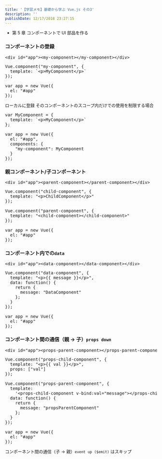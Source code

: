 ```yaml
---
title: '【学習メモ】基礎から学ぶ Vue.js その3'
description: ''
publishDate: 12/17/2018 23:27:15
---
```


<ul>
<li>第 5 章 コンポーネントで UI 部品を作る</li>
</ul>

<h3>コンポーネントの登録</h3>

<pre class="code lang-html" data-lang="html" data-unlink><span class="synIdentifier">&lt;</span><span class="synStatement">div</span><span class="synIdentifier"> </span><span class="synType">id</span><span class="synIdentifier">=</span><span class="synConstant">&quot;app&quot;</span><span class="synIdentifier">&gt;&lt;</span>my-component<span class="synIdentifier">&gt;&lt;/</span>my-component<span class="synIdentifier">&gt;&lt;/</span><span class="synStatement">div</span><span class="synIdentifier">&gt;</span>
</pre>

<pre class="code lang-javascript" data-lang="javascript" data-unlink>Vue.component(<span class="synConstant">&quot;my-component&quot;</span>, <span class="synIdentifier">{</span>
  template: `&lt;p&gt;MyComponent&lt;/p&gt;`
<span class="synIdentifier">}</span>);

<span class="synIdentifier">var</span> app = <span class="synStatement">new</span> Vue(<span class="synIdentifier">{</span>
  el: <span class="synConstant">&quot;#app&quot;</span>
<span class="synIdentifier">}</span>);
</pre>

<p>ローカルに登録 そのコンポーネントのスコープ内だけでの使用を制限する場合</p>

<pre class="code lang-javascript" data-lang="javascript" data-unlink><span class="synIdentifier">var</span> MyComponent = <span class="synIdentifier">{</span>
  template: `&lt;p&gt;MyComponent&lt;/p&gt;`
<span class="synIdentifier">}</span>;

<span class="synIdentifier">var</span> app = <span class="synStatement">new</span> Vue(<span class="synIdentifier">{</span>
  el: <span class="synConstant">&quot;#app&quot;</span>,
  components: <span class="synIdentifier">{</span>
    <span class="synConstant">&quot;my-component&quot;</span>: MyComponent
  <span class="synIdentifier">}</span>
<span class="synIdentifier">}</span>);
</pre>

<h3>親コンポーネント/子コンポーネント</h3>

<pre class="code lang-html" data-lang="html" data-unlink><span class="synIdentifier">&lt;</span><span class="synStatement">div</span><span class="synIdentifier"> </span><span class="synType">id</span><span class="synIdentifier">=</span><span class="synConstant">&quot;app&quot;</span><span class="synIdentifier">&gt;&lt;</span>parent-component<span class="synIdentifier">&gt;&lt;/</span>parent-component<span class="synIdentifier">&gt;&lt;/</span><span class="synStatement">div</span><span class="synIdentifier">&gt;</span>
</pre>

<pre class="code lang-javascript" data-lang="javascript" data-unlink>Vue.component(<span class="synConstant">&quot;child-component&quot;</span>, <span class="synIdentifier">{</span>
  template: <span class="synConstant">&quot;&lt;p&gt;ChildComponent&lt;/p&gt;&quot;</span>
<span class="synIdentifier">}</span>);

Vue.component(<span class="synConstant">&quot;parent-component&quot;</span>, <span class="synIdentifier">{</span>
  template: <span class="synConstant">&quot;&lt;child-component&gt;&lt;/child-component&gt;&quot;</span>
<span class="synIdentifier">}</span>);

<span class="synIdentifier">var</span> app = <span class="synStatement">new</span> Vue(<span class="synIdentifier">{</span>
  el: <span class="synConstant">&quot;#app&quot;</span>
<span class="synIdentifier">}</span>);
</pre>

<h3>コンポーネント内での<code>data</code></h3>

<pre class="code lang-html" data-lang="html" data-unlink><span class="synIdentifier">&lt;</span><span class="synStatement">div</span><span class="synIdentifier"> </span><span class="synType">id</span><span class="synIdentifier">=</span><span class="synConstant">&quot;app&quot;</span><span class="synIdentifier">&gt;&lt;</span>data-component<span class="synIdentifier">&gt;&lt;/</span>data-component<span class="synIdentifier">&gt;&lt;/</span><span class="synStatement">div</span><span class="synIdentifier">&gt;</span>
</pre>

<pre class="code lang-javascript" data-lang="javascript" data-unlink>Vue.component(<span class="synConstant">&quot;data-component&quot;</span>, <span class="synIdentifier">{</span>
  template: <span class="synConstant">&quot;&lt;p&gt;{{ message }}&lt;/p&gt;&quot;</span>,
  data: <span class="synIdentifier">function</span>() <span class="synIdentifier">{</span>
    <span class="synStatement">return</span> <span class="synIdentifier">{</span>
      message: <span class="synConstant">&quot;DataComponent&quot;</span>
    <span class="synIdentifier">}</span>;
  <span class="synIdentifier">}</span>
<span class="synIdentifier">}</span>);

<span class="synIdentifier">var</span> app = <span class="synStatement">new</span> Vue(<span class="synIdentifier">{</span>
  el: <span class="synConstant">&quot;#app&quot;</span>
<span class="synIdentifier">}</span>);
</pre>

<h3>コンポーネント間の通信（親 → 子）<code>props down</code></h3>

<pre class="code lang-html" data-lang="html" data-unlink><span class="synIdentifier">&lt;</span><span class="synStatement">div</span><span class="synIdentifier"> </span><span class="synType">id</span><span class="synIdentifier">=</span><span class="synConstant">&quot;app&quot;</span><span class="synIdentifier">&gt;&lt;</span>props-parent-component<span class="synIdentifier">&gt;&lt;/</span>props-parent-component<span class="synIdentifier">&gt;&lt;/</span><span class="synStatement">div</span><span class="synIdentifier">&gt;</span>
</pre>

<pre class="code lang-javascript" data-lang="javascript" data-unlink>Vue.component(<span class="synConstant">&quot;props-child-component&quot;</span>, <span class="synIdentifier">{</span>
  template: <span class="synConstant">&quot;&lt;p&gt;{{ val }}&lt;/p&gt;&quot;</span>,
  props: <span class="synIdentifier">[</span><span class="synConstant">&quot;val&quot;</span><span class="synIdentifier">]</span>
<span class="synIdentifier">}</span>);

Vue.component(<span class="synConstant">&quot;props-parent-component&quot;</span>, <span class="synIdentifier">{</span>
  template:
    <span class="synConstant">'&lt;props-child-component v-bind:val=&quot;message&quot;&gt;&lt;/props-child-component&gt;'</span>,
  data: <span class="synIdentifier">function</span>() <span class="synIdentifier">{</span>
    <span class="synStatement">return</span> <span class="synIdentifier">{</span>
      message: <span class="synConstant">&quot;propsParentComponent&quot;</span>
    <span class="synIdentifier">}</span>;
  <span class="synIdentifier">}</span>
<span class="synIdentifier">}</span>);

<span class="synIdentifier">var</span> app = <span class="synStatement">new</span> Vue(<span class="synIdentifier">{</span>
  el: <span class="synConstant">&quot;#app&quot;</span>
<span class="synIdentifier">}</span>);
</pre>

<p>コンポーネント間の通信（子 → 親）<code>event up ($emit)</code> はスキップ</p>
